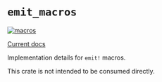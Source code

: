 # `emit_macros`

[![macros](https://github.com/emit-rs/emit/actions/workflows/macros.yml/badge.svg)](https://github.com/emit-rs/emit/actions/workflows/macros.yml)

[Current docs](https://docs.rs/emit_macros/1.2.0/emit_macros/index.html)

Implementation details for `emit!` macros.

This crate is not intended to be consumed directly.
